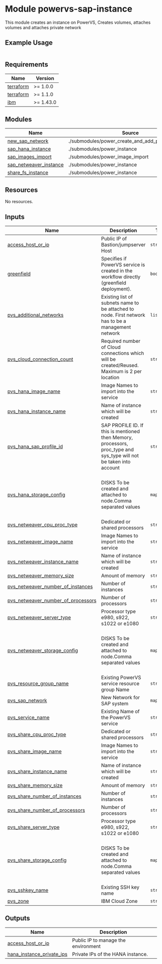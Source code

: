 # Module powervs-sap-instance

This module creates an instance on PowerVS, Creates volumes, attaches volumes and attaches private network

## Example Usage
```
```

<!-- BEGINNING OF PRE-COMMIT-TERRAFORM DOCS HOOK -->
## Requirements

| Name | Version |
|------|---------|
| <a name="requirement_terraform"></a> [terraform](#requirement\_terraform) | >= 1.0.0 |
| <a name="requirement_terraform"></a> [terraform](#requirement\_terraform) | >= 1.1.0 |
| <a name="requirement_ibm"></a> [ibm](#requirement\_ibm) | >= 1.43.0 |

## Modules

| Name | Source | Version |
|------|--------|---------|
| <a name="module_new_sap_network"></a> [new\_sap\_network](#module\_new\_sap\_network) | ./submodules/power_create_and_add_private_network | n/a |
| <a name="module_sap_hana_instance"></a> [sap\_hana\_instance](#module\_sap\_hana\_instance) | ./submodules/power_instance | n/a |
| <a name="module_sap_images_import"></a> [sap\_images\_import](#module\_sap\_images\_import) | ./submodules/power_image_import | n/a |
| <a name="module_sap_netweaver_instance"></a> [sap\_netweaver\_instance](#module\_sap\_netweaver\_instance) | ./submodules/power_instance | n/a |
| <a name="module_share_fs_instance"></a> [share\_fs\_instance](#module\_share\_fs\_instance) | ./submodules/power_instance | n/a |

## Resources

No resources.

## Inputs

| Name | Description | Type | Default | Required |
|------|-------------|------|---------|:--------:|
| <a name="input_access_host_or_ip"></a> [access\_host\_or\_ip](#input\_access\_host\_or\_ip) | Public IP of Bastion/jumpserver Host | `string` | n/a | yes |
| <a name="input_greenfield"></a> [greenfield](#input\_greenfield) | Specifies if PowerVS service is created in the workflow directly (greenfield deployment). | `bool` | `false` | no |
| <a name="input_pvs_additional_networks"></a> [pvs\_additional\_networks](#input\_pvs\_additional\_networks) | Existing list of subnets name to be attached to node. First network has to be a management network | `list(any)` | n/a | yes |
| <a name="input_pvs_cloud_connection_count"></a> [pvs\_cloud\_connection\_count](#input\_pvs\_cloud\_connection\_count) | Required number of Cloud connections which will be created/Reused. Maximum is 2 per location | `string` | `0` | no |
| <a name="input_pvs_hana_image_name"></a> [pvs\_hana\_image\_name](#input\_pvs\_hana\_image\_name) | Image Names to import into the service | `string` | n/a | yes |
| <a name="input_pvs_hana_instance_name"></a> [pvs\_hana\_instance\_name](#input\_pvs\_hana\_instance\_name) | Name of instance which will be created | `string` | n/a | yes |
| <a name="input_pvs_hana_sap_profile_id"></a> [pvs\_hana\_sap\_profile\_id](#input\_pvs\_hana\_sap\_profile\_id) | SAP PROFILE ID. If this is mentioned then Memory, processors, proc\_type and sys\_type will not be taken into account | `string` | `null` | no |
| <a name="input_pvs_hana_storage_config"></a> [pvs\_hana\_storage\_config](#input\_pvs\_hana\_storage\_config) | DISKS To be created and attached to node.Comma separated values | `map(any)` | <pre>{<br>  "counts": "",<br>  "disks_size": "",<br>  "names": "",<br>  "paths": "",<br>  "tiers": ""<br>}</pre> | no |
| <a name="input_pvs_netweaver_cpu_proc_type"></a> [pvs\_netweaver\_cpu\_proc\_type](#input\_pvs\_netweaver\_cpu\_proc\_type) | Dedicated or shared processors | `string` | `"shared"` | no |
| <a name="input_pvs_netweaver_image_name"></a> [pvs\_netweaver\_image\_name](#input\_pvs\_netweaver\_image\_name) | Image Names to import into the service | `string` | n/a | yes |
| <a name="input_pvs_netweaver_instance_name"></a> [pvs\_netweaver\_instance\_name](#input\_pvs\_netweaver\_instance\_name) | Name of instance which will be created | `string` | n/a | yes |
| <a name="input_pvs_netweaver_memory_size"></a> [pvs\_netweaver\_memory\_size](#input\_pvs\_netweaver\_memory\_size) | Amount of memory | `string` | n/a | yes |
| <a name="input_pvs_netweaver_number_of_instances"></a> [pvs\_netweaver\_number\_of\_instances](#input\_pvs\_netweaver\_number\_of\_instances) | Number of instances | `string` | `1` | no |
| <a name="input_pvs_netweaver_number_of_processors"></a> [pvs\_netweaver\_number\_of\_processors](#input\_pvs\_netweaver\_number\_of\_processors) | Number of processors | `string` | n/a | yes |
| <a name="input_pvs_netweaver_server_type"></a> [pvs\_netweaver\_server\_type](#input\_pvs\_netweaver\_server\_type) | Processor type e980, s922, s1022 or e1080 | `string` | `"s922"` | no |
| <a name="input_pvs_netweaver_storage_config"></a> [pvs\_netweaver\_storage\_config](#input\_pvs\_netweaver\_storage\_config) | DISKS To be created and attached to node.Comma separated values | `map(any)` | <pre>{<br>  "counts": "",<br>  "disks_size": "",<br>  "names": "",<br>  "paths": "",<br>  "tiers": ""<br>}</pre> | no |
| <a name="input_pvs_resource_group_name"></a> [pvs\_resource\_group\_name](#input\_pvs\_resource\_group\_name) | Existing PowerVS service resource group Name | `string` | n/a | yes |
| <a name="input_pvs_sap_network"></a> [pvs\_sap\_network](#input\_pvs\_sap\_network) | New Network for SAP system | `map(any)` | n/a | yes |
| <a name="input_pvs_service_name"></a> [pvs\_service\_name](#input\_pvs\_service\_name) | Existing Name of the PowerVS service | `string` | n/a | yes |
| <a name="input_pvs_share_cpu_proc_type"></a> [pvs\_share\_cpu\_proc\_type](#input\_pvs\_share\_cpu\_proc\_type) | Dedicated or shared processors | `string` | `"shared"` | no |
| <a name="input_pvs_share_image_name"></a> [pvs\_share\_image\_name](#input\_pvs\_share\_image\_name) | Image Names to import into the service | `string` | n/a | yes |
| <a name="input_pvs_share_instance_name"></a> [pvs\_share\_instance\_name](#input\_pvs\_share\_instance\_name) | Name of instance which will be created | `string` | n/a | yes |
| <a name="input_pvs_share_memory_size"></a> [pvs\_share\_memory\_size](#input\_pvs\_share\_memory\_size) | Amount of memory | `string` | `2` | no |
| <a name="input_pvs_share_number_of_instances"></a> [pvs\_share\_number\_of\_instances](#input\_pvs\_share\_number\_of\_instances) | Number of instances | `string` | `1` | no |
| <a name="input_pvs_share_number_of_processors"></a> [pvs\_share\_number\_of\_processors](#input\_pvs\_share\_number\_of\_processors) | Number of processors | `string` | `0.5` | no |
| <a name="input_pvs_share_server_type"></a> [pvs\_share\_server\_type](#input\_pvs\_share\_server\_type) | Processor type e980, s922, s1022 or e1080 | `string` | `"s922"` | no |
| <a name="input_pvs_share_storage_config"></a> [pvs\_share\_storage\_config](#input\_pvs\_share\_storage\_config) | DISKS To be created and attached to node.Comma separated values | `map(any)` | <pre>{<br>  "counts": "",<br>  "disks_size": "",<br>  "names": "",<br>  "paths": "",<br>  "tiers": ""<br>}</pre> | no |
| <a name="input_pvs_sshkey_name"></a> [pvs\_sshkey\_name](#input\_pvs\_sshkey\_name) | Existing SSH key name | `string` | n/a | yes |
| <a name="input_pvs_zone"></a> [pvs\_zone](#input\_pvs\_zone) | IBM Cloud Zone | `string` | n/a | yes |

## Outputs

| Name | Description |
|------|-------------|
| <a name="output_access_host_or_ip"></a> [access\_host\_or\_ip](#output\_access\_host\_or\_ip) | Public IP to manage the environment |
| <a name="output_hana_instance_private_ips"></a> [hana\_instance\_private\_ips](#output\_hana\_instance\_private\_ips) | Private IPs of the HANA instance. |
<!-- END OF PRE-COMMIT-TERRAFORM DOCS HOOK -->
